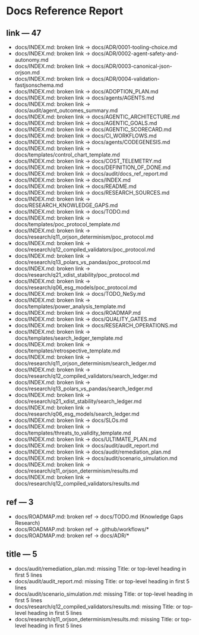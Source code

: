 # Docs Reference Report

## link — 47
- docs/INDEX.md: broken link -> docs/ADR/0001-tooling-choice.md
- docs/INDEX.md: broken link -> docs/ADR/0002-agent-safety-and-autonomy.md
- docs/INDEX.md: broken link -> docs/ADR/0003-canonical-json-orjson.md
- docs/INDEX.md: broken link -> docs/ADR/0004-validation-fastjsonschema.md
- docs/INDEX.md: broken link -> docs/ADOPTION_PLAN.md
- docs/INDEX.md: broken link -> docs/agents/AGENTS.md
- docs/INDEX.md: broken link -> docs/audit/agent_outcomes_summary.md
- docs/INDEX.md: broken link -> docs/AGENTIC_ARCHITECTURE.md
- docs/INDEX.md: broken link -> docs/AGENTIC_GOALS.md
- docs/INDEX.md: broken link -> docs/AGENTIC_SCORECARD.md
- docs/INDEX.md: broken link -> docs/CI_WORKFLOWS.md
- docs/INDEX.md: broken link -> docs/agents/CODEGENESIS.md
- docs/INDEX.md: broken link -> docs/templates/control_chart_template.md
- docs/INDEX.md: broken link -> docs/COST_TELEMETRY.md
- docs/INDEX.md: broken link -> docs/DEFINITION_OF_DONE.md
- docs/INDEX.md: broken link -> docs/audit/docs_ref_report.md
- docs/INDEX.md: broken link -> docs/INDEX.md
- docs/INDEX.md: broken link -> docs/README.md
- docs/INDEX.md: broken link -> docs/RESEARCH_SOURCES.md
- docs/INDEX.md: broken link -> docs/RESEARCH_KNOWLEDGE_GAPS.md
- docs/INDEX.md: broken link -> docs/TODO.md
- docs/INDEX.md: broken link -> docs/templates/poc_protocol_template.md
- docs/INDEX.md: broken link -> docs/research/q11_orjson_determinism/poc_protocol.md
- docs/INDEX.md: broken link -> docs/research/q12_compiled_validators/poc_protocol.md
- docs/INDEX.md: broken link -> docs/research/q13_polars_vs_pandas/poc_protocol.md
- docs/INDEX.md: broken link -> docs/research/q21_xdist_stability/poc_protocol.md
- docs/INDEX.md: broken link -> docs/research/q06_esg_models/poc_protocol.md
- docs/INDEX.md: broken link -> docs/TODO_NeSy.md
- docs/INDEX.md: broken link -> docs/templates/power_analysis_template.md
- docs/INDEX.md: broken link -> docs/ROADMAP.md
- docs/INDEX.md: broken link -> docs/QUALITY_GATES.md
- docs/INDEX.md: broken link -> docs/RESEARCH_OPERATIONS.md
- docs/INDEX.md: broken link -> docs/templates/search_ledger_template.md
- docs/INDEX.md: broken link -> docs/templates/retrospective_template.md
- docs/INDEX.md: broken link -> docs/research/q11_orjson_determinism/search_ledger.md
- docs/INDEX.md: broken link -> docs/research/q12_compiled_validators/search_ledger.md
- docs/INDEX.md: broken link -> docs/research/q13_polars_vs_pandas/search_ledger.md
- docs/INDEX.md: broken link -> docs/research/q21_xdist_stability/search_ledger.md
- docs/INDEX.md: broken link -> docs/research/q06_esg_models/search_ledger.md
- docs/INDEX.md: broken link -> docs/SLOs.md
- docs/INDEX.md: broken link -> docs/templates/threats_to_validity_template.md
- docs/INDEX.md: broken link -> docs/ULTIMATE_PLAN.md
- docs/INDEX.md: broken link -> docs/audit/audit_report.md
- docs/INDEX.md: broken link -> docs/audit/remediation_plan.md
- docs/INDEX.md: broken link -> docs/audit/scenario_simulation.md
- docs/INDEX.md: broken link -> docs/research/q11_orjson_determinism/results.md
- docs/INDEX.md: broken link -> docs/research/q12_compiled_validators/results.md

## ref — 3
- docs/ROADMAP.md: broken ref -> docs/TODO.md (Knowledge Gaps Research)
- docs/ROADMAP.md: broken ref -> .github/workflows/*
- docs/ROADMAP.md: broken ref -> docs/ADR/*

## title — 5
- docs/audit/remediation_plan.md: missing Title: or top-level heading in first 5 lines
- docs/audit/audit_report.md: missing Title: or top-level heading in first 5 lines
- docs/audit/scenario_simulation.md: missing Title: or top-level heading in first 5 lines
- docs/research/q12_compiled_validators/results.md: missing Title: or top-level heading in first 5 lines
- docs/research/q11_orjson_determinism/results.md: missing Title: or top-level heading in first 5 lines

